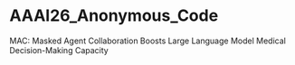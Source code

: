 # AAAI26_Anonymous_Code
MAC: Masked Agent Collaboration Boosts Large Language Model Medical Decision-Making Capacity
